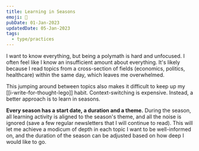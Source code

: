 ```yaml
---
title: Learning in Seasons
emoji: 🍂
pubDate: 01-Jan-2023
updatedDate: 05-Jan-2023
tags:
  - type/practices
---
```


I want to know everything, but being a polymath is hard and unfocused. I often feel like I know an insufficient amount about everything. It's likely because I read topics from a cross-section of fields (economics, politics, healthcare) within the same day, which leaves me overwhelmed.

This jumping around between topics also makes it difficult to keep up my [[i-write-for-thought-lego]] habit. Context-switching is expensive. Instead, a better approach is to learn in seasons. 

**Every season has a start date, a duration and a theme.** During the season, all learning activity is aligned to the season's theme, and all the noise is ignored (save a few regular newsletters that I will continue to read). This will let me achieve a modicum of depth in each topic I want to be well-informed on, and the duration of the season can be adjusted based on how deep I would like to go.